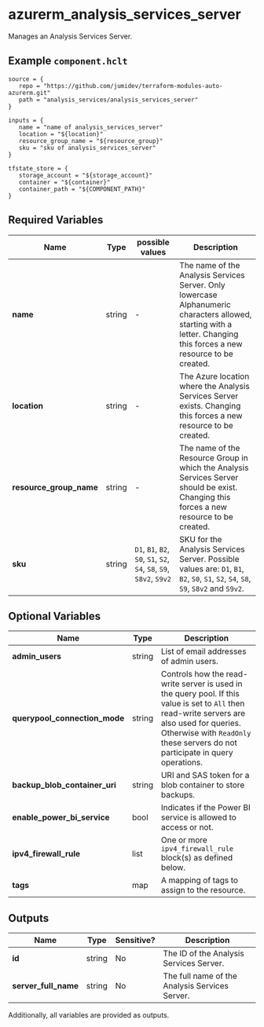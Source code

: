 # azurerm_analysis_services_server

Manages an Analysis Services Server.

## Example `component.hclt`

```hcl
source = {
   repo = "https://github.com/jumidev/terraform-modules-auto-azurerm.git"   
   path = "analysis_services/analysis_services_server"   
}

inputs = {
   name = "name of analysis_services_server"   
   location = "${location}"   
   resource_group_name = "${resource_group}"   
   sku = "sku of analysis_services_server"   
}

tfstate_store = {
   storage_account = "${storage_account}"   
   container = "${container}"   
   container_path = "${COMPONENT_PATH}"   
}

```

## Required Variables

| Name | Type |  possible values |  Description |
| ---- | --------- |  ----------- | ----------- |
| **name** | string |  -  |  The name of the Analysis Services Server. Only lowercase Alphanumeric characters allowed, starting with a letter. Changing this forces a new resource to be created. | 
| **location** | string |  -  |  The Azure location where the Analysis Services Server exists. Changing this forces a new resource to be created. | 
| **resource_group_name** | string |  -  |  The name of the Resource Group in which the Analysis Services Server should be exist. Changing this forces a new resource to be created. | 
| **sku** | string |  `D1`, `B1`, `B2`, `S0`, `S1`, `S2`, `S4`, `S8`, `S9`, `S8v2`, `S9v2`  |  SKU for the Analysis Services Server. Possible values are: `D1`, `B1`, `B2`, `S0`, `S1`, `S2`, `S4`, `S8`, `S9`, `S8v2` and `S9v2`. | 

## Optional Variables

| Name | Type |  Description |
| ---- | --------- |  ----------- |
| **admin_users** | string |  List of email addresses of admin users. | 
| **querypool_connection_mode** | string |  Controls how the read-write server is used in the query pool. If this value is set to `All` then read-write servers are also used for queries. Otherwise with `ReadOnly` these servers do not participate in query operations. | 
| **backup_blob_container_uri** | string |  URI and SAS token for a blob container to store backups. | 
| **enable_power_bi_service** | bool |  Indicates if the Power BI service is allowed to access or not. | 
| **ipv4_firewall_rule** | list |  One or more `ipv4_firewall_rule` block(s) as defined below. | 
| **tags** | map |  A mapping of tags to assign to the resource. | 



## Outputs

| Name | Type | Sensitive? | Description |
| ---- | ---- | --------- | --------- |
| **id** | string | No  | The ID of the Analysis Services Server. | 
| **server_full_name** | string | No  | The full name of the Analysis Services Server. | 

Additionally, all variables are provided as outputs.
